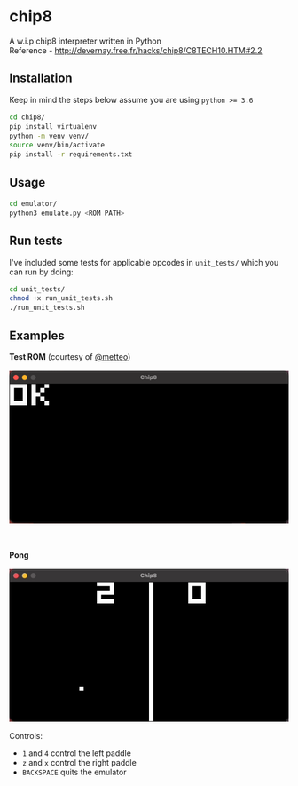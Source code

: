 # chip8
A w.i.p chip8 interpreter written in Python <br />
Reference - http://devernay.free.fr/hacks/chip8/C8TECH10.HTM#2.2

## Installation
Keep in mind the steps below assume you are using `python >= 3.6`
```bash
cd chip8/
pip install virtualenv
python -m venv venv/
source venv/bin/activate
pip install -r requirements.txt
```

## Usage
```bash
cd emulator/
python3 emulate.py <ROM PATH>
```

## Run tests
I've included some tests for applicable opcodes in `unit_tests/` which you can run by doing:
```bash
cd unit_tests/
chmod +x run_unit_tests.sh
./run_unit_tests.sh
```

## Examples
**Test ROM** (courtesy of [@metteo](https://github.com/metteo/chip8-test-rom))<br /><br />
![testrom](examples/testrom_demonstration.png)

<br />

**Pong**<br /><br />
![pong](examples/pong_demonstration.gif)

Controls:
- `1` and `4` control the left paddle
- `z` and `x` control the right paddle
- `BACKSPACE` quits the emulator
